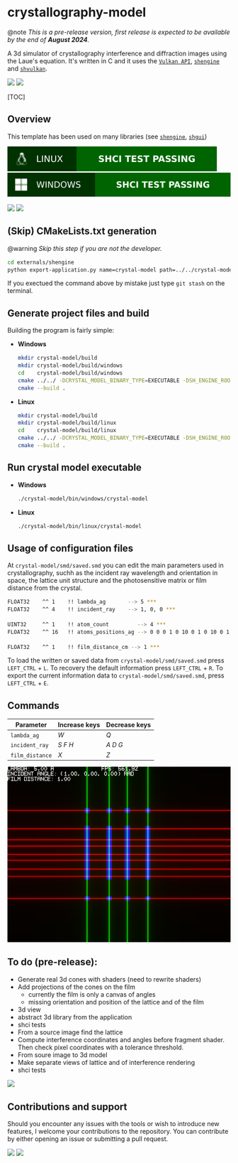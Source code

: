 # crystallography-model

@note _This is a pre-release version, first release is expected to be available by the end of **August 2024**._

A 3d simulator of crystallography interference and diffraction images using the Laue's equation. It's written in C and it uses the [`Vulkan API`](https://www.vulkan.org), [`shengine`](https://mrsinho.github.io/shengine-docs) and [`shvulkan`](https://github.com/mrsinho/shvulkan).

![](https://img.shields.io/badge/Sinho_softworks-006400?style=for-the-badge&logo=&logoColor=white&labelColor=990042)
[![](https://img.shields.io/badge/GitHub_repository-000000?style=for-the-badge&logo=github&logoColor=white)](https://github.com/mrsinho/crystallography-model)

[TOC]

## Overview

This template has been used on many libraries (see [`shengine`](https://mrsinho.github.io/shengine-docs), [`shgui`](https://mrsinho.github.io/shgui-docs))

![](.shci/linux/linux-exit-code.svg)
![](.shci/windows/windows-exit-code.svg)

![](https://img.shields.io/badge/Written_in_C-006400?style=for-the-badge&logo=c&logoColor=white&labelColor=003200#.svg)
![](https://img.shields.io/badge/Compatible_with_C%2b%2b-006400?style=for-the-badge&logo=c%2b%2b&logoColor=white&labelColor=003200#.svg)


## (Skip) CMakeLists.txt generation

@warning _Skip this step if you are not the developer._

```bash
cd externals/shengine
python export-application.py name=crystal-model path=../../crystal-model
```

If you exectued the command above by mistake just type `git stash` on the terminal.

## Generate project files and build

Building the program is fairly simple:

<div class="tabbed">

- <b class="tab-title">Windows</b>
    ```bash
    mkdir crystal-model/build
    mkdir crystal-model/build/windows
    cd    crystal-model/build/windows
    cmake ../../ -DCRYSTAL_MODEL_BINARY_TYPE=EXECUTABLE -DSH_ENGINE_ROOT_DIR="repo/absolute/path/externals/shengine"
    cmake --build .
    ```

- <b class="tab-title">Linux</b>
    ```bash
    mkdir crystal-model/build
    mkdir crystal-model/build/linux
    cd    crystal-model/build/linux
    cmake ../../ -DCRYSTAL_MODEL_BINARY_TYPE=EXECUTABLE -DSH_ENGINE_ROOT_DIR="repo/absolute/path/externals/shengine"
    cmake --build .
    ```

</div>


## Run crystal model executable 

<div class="tabbed">

- <b class="tab-title">Windows</b>
    ```bash
    ./crystal-model/bin/windows/crystal-model
    ```

- <b class="tab-title">Linux</b>
    ```bash
    ./crystal-model/bin/linux/crystal-model
    ```

</div>




## Usage of configuration files

At `crystal-model/smd/saved.smd` you can edit the main parameters used in crystallography, suchh as the incident ray wavelength and orientation in space, the lattice unit structure and the photosensitive matrix or film distance from the crystal.

```bash
FLOAT32    ^^ 1    !! lambda_ag       --> 5 ***
FLOAT32    ^^ 4    !! incident_ray    --> 1, 0, 0 ***

UINT32     ^^ 1    !! atom_count         --> 4 ***
FLOAT32    ^^ 16   !! atoms_positions_ag --> 0 0 0 1 0 10 0 1 0 10 0 1 10 0 0 1 ***

FLOAT32    ^^ 1    !! film_distance_cm --> 1 ***
```

To load the written or saved data from `crystal-model/smd/saved.smd` press `LEFT_CTRL` + `L`. To recovery the default information press `LEFT_CTRL` + `R`. To export the current information data to `crystal-model/smd/saved.smd`, press `LEFT_CTRL` + `E`.


## Commands

<div class="full_width_table">

|Parameter        |Increase keys    |Decrease keys    |
|-----------------|-----------------|-----------------|
| `lambda_ag`     |       _W_       |       _Q_       |
| `incident_ray`  |     _S F H_     |     _A D G_     |
| `film_distance` |       _X_       |       _Z_       |

</div>

![](docs/media/render3.png)

## To do (pre-release):

* Generate real 3d cones with shaders (need to rewrite shaders)
* Add projections of the cones on the film
    * currently the film is only a canvas of angles
    * missing orientation and position of the lattice and of the film
* 3d view
* abstract 3d library from the application
* shci tests
* From a source image find the lattice
* Compute interference coordinates and angles before fragment shader. Then check pixel coordinates with a tolerance threshold.
* From soure image to 3d model
* Make separate views of lattice and of interference rendering
* shci tests

![](docs/media/d=2lambda.png)

## Contributions and support

Should you encounter any issues with the tools or wish to introduce new features, I welcome your contributions to the repository. You can contribute by either opening an issue or submitting a pull request.

[![](https://img.shields.io/badge/Buy_Me_A_Coffee-006400?style=for-the-badge&logo=buy-me-a-coffee&logoColor=white)](https://www.buymeacoffee.com/mrsinho)
![](https://img.shields.io/badge/Sinho_softworks-006400?style=for-the-badge&logo=&logoColor=white&labelColor=990042)
